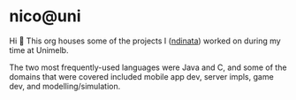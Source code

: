 # nico@uni

Hi 👋 This org houses some of the projects I ([ndinata](https://github.com/ndinata)) worked on during my time at Unimelb.

The two most frequently-used languages were Java and C, and some of the domains that were covered included mobile app dev, server impls, game dev, and modelling/simulation.
